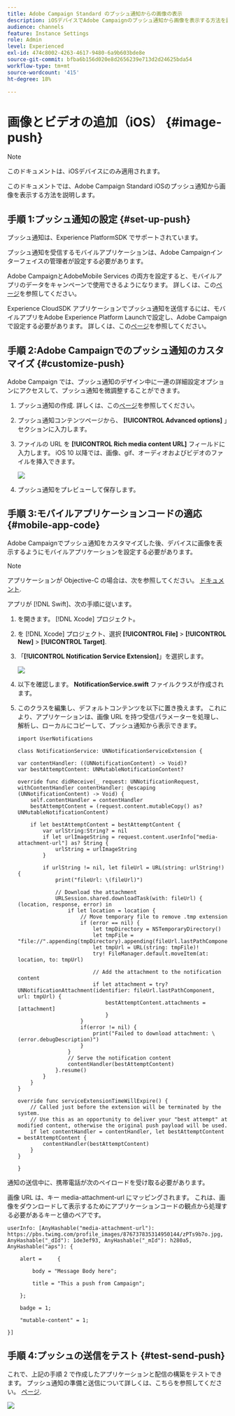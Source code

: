 ```yaml
---
title: Adobe Campaign Standard のプッシュ通知からの画像の表示
description: iOSデバイスでAdobe Campaignのプッシュ通知から画像を表示する方法を説明します
audience: channels
feature: Instance Settings
role: Admin
level: Experienced
exl-id: 474c8002-4263-4617-9480-6a9b603bde8e
source-git-commit: bfba6b156d020e8d2656239e713d2d24625bda54
workflow-type: tm+mt
source-wordcount: '415'
ht-degree: 18%

---
```


# 画像とビデオの追加（iOS） {#image-push}

>[!NOTE]
>
>このドキュメントは、iOSデバイスにのみ適用されます。

このドキュメントでは、Adobe Campaign Standard iOSのプッシュ通知から画像を表示する方法を説明します。

## 手順 1:プッシュ通知の設定 {#set-up-push}

プッシュ通知は、Experience PlatformSDK でサポートされています。

プッシュ通知を受信するモバイルアプリケーションは、Adobe Campaignインターフェイスの管理者が設定する必要があります。

Adobe CampaignとAdobeMobile Services の両方を設定すると、モバイルアプリのデータをキャンペーンで使用できるようになります。 詳しくは、この[ページ](../../administration/using/configuring-a-mobile-application.md)を参照してください。

Experience CloudSDK アプリケーションでプッシュ通知を送信するには、モバイルアプリをAdobe Experience Platform Launchで設定し、Adobe Campaignで設定する必要があります。 詳しくは、この[ページ](../../administration/using/configuring-a-mobile-application.md#channel-specific-config)を参照してください。

## 手順 2:Adobe Campaignでのプッシュ通知のカスタマイズ {#customize-push}

Adobe Campaign では、プッシュ通知のデザイン中に一連の詳細設定オプションにアクセスして、プッシュ通知を微調整することができます。

1. プッシュ通知の作成. 詳しくは、この[ページ](../../channels/using/preparing-and-sending-a-push-notification.md)を参照してください。

1. プッシュ通知コンテンツページから、 **[!UICONTROL Advanced options]** 」セクションに入力します。

1. ファイルの URL を **[!UICONTROL Rich media content URL]** フィールドに入力します。
iOS 10 以降では、画像、gif、オーディオおよびビデオのファイルを挿入できます。

   ![](assets/push_notif_advanced_6.png)

1. プッシュ通知をプレビューして保存します。

## 手順 3:モバイルアプリケーションコードの適応 {#mobile-app-code}

Adobe Campaignでプッシュ通知をカスタマイズした後、デバイスに画像を表示するようにモバイルアプリケーションを設定する必要があります。

>[!NOTE]
>
>アプリケーションが Objective-C の場合は、次を参照してください。 [ドキュメント](https://experienceleague.adobe.com/docs/mobile-services/ios/messaging-ios/push-messaging/c-set-up-rich-push-notif-ios.html).

アプリが [!DNL Swift]、次の手順に従います。

1. を開きます。 [!DNL Xcode] プロジェクト。

1. を [!DNL Xcode] プロジェクト、選択 **[!UICONTROL File]** > **[!UICONTROL New]** > **[!UICONTROL Target]**.

1. 「**[!UICONTROL Notification Service Extension]**」を選択します。

   ![](assets/push_notif_advanced_12.png)

1. 以下を確認します。 **NotificationService.swift** ファイルクラスが作成されます。

1. このクラスを編集し、デフォルトコンテンツを以下に置き換えます。
これにより、アプリケーションは、画像 URL を持つ受信パラメーターを処理し、解析し、ローカルにコピーして、プッシュ通知から表示できます。

   ```
   import UserNotifications
   
   class NotificationService: UNNotificationServiceExtension {
   
   var contentHandler: ((UNNotificationContent) -> Void)?
   var bestAttemptContent: UNMutableNotificationContent?
   
   override func didReceive(_ request: UNNotificationRequest, withContentHandler contentHandler: @escaping (UNNotificationContent) -> Void) {
       self.contentHandler = contentHandler
       bestAttemptContent = (request.content.mutableCopy() as? UNMutableNotificationContent)
   
       if let bestAttemptContent = bestAttemptContent {
           var urlString:String? = nil
           if let urlImageString = request.content.userInfo["media-attachment-url"] as? String {
               urlString = urlImageString
           }
   
           if urlString != nil, let fileUrl = URL(string: urlString!) {
               print("fileUrl: \(fileUrl)")
   
               // Download the attachment
               URLSession.shared.downloadTask(with: fileUrl) { (location, response, error) in
                   if let location = location {
                       // Move temporary file to remove .tmp extension
                       if (error == nil) {
                           let tmpDirectory = NSTemporaryDirectory()
                           let tmpFile = "file://".appending(tmpDirectory).appending(fileUrl.lastPathComponent)
                           let tmpUrl = URL(string: tmpFile)!
                           try! FileManager.default.moveItem(at: location, to: tmpUrl)
   
                           // Add the attachment to the notification content
                           if let attachment = try? UNNotificationAttachment(identifier: fileUrl.lastPathComponent, url: tmpUrl) {
                               bestAttemptContent.attachments = [attachment]
                               }
                       }
                       if(error != nil) {
                           print("Failed to download attachment: \(error.debugDescription)")
                       }
                   }
                   // Serve the notification content
                   contentHandler(bestAttemptContent)
               }.resume()
           }
       }
   }
   
   override func serviceExtensionTimeWillExpire() {
       // Called just before the extension will be terminated by the system.
       // Use this as an opportunity to deliver your "best attempt" at modified content, otherwise the original push payload will be used.
       if let contentHandler = contentHandler, let bestAttemptContent = bestAttemptContent {
           contentHandler(bestAttemptContent)
       }
   }
   
   }
   ```

通知の送信中に、携帯電話が次のペイロードを受け取る必要があります。

画像 URL は、キー media-attachment-url にマッピングされます。 これは、画像をダウンロードして表示するためにアプリケーションコードの観点から処理する必要があるキーと値のペアです。

```
userInfo: [AnyHashable("media-attachment-url"): https://pbs.twimg.com/profile_images/876737835314950144/zPTs9b7o.jpg, AnyHashable("_dId"): 1de3ef93, AnyHashable("_mId"): h280a5, AnyHashable("aps"): {
 
    alert =     {
 
        body = "Message Body here";
 
        title = "This a push from Campaign";
 
    };
 
    badge = 1;
 
    "mutable-content" = 1;
 
}]
```

## 手順 4:プッシュの送信をテスト {#test-send-push}

これで、上記の手順 2 で作成したアプリケーションと配信の構築をテストできます。 プッシュ通知の準備と送信について詳しくは、こちらを参照してください。 [ページ](../../channels/using/preparing-and-sending-a-push-notification.md).

![](assets/push_notif_advanced_34.png)
